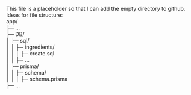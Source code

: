 This file is a placeholder so that I can add the empty directory to github.
Ideas for file structure:<br />
app/<br />
├─ ...<br />
├─ DB/<br />
│  ├─ sql/<br />
│  │  ├─ ingredients/<br />
│  │  │  ├─ create.sql <br />
│  │  ├─ ...<br />
│  ├─ prisma/<br />
│  │  ├─ schema/<br />
│  │  │  ├─ schema.prisma<br />
├─ ...<br />